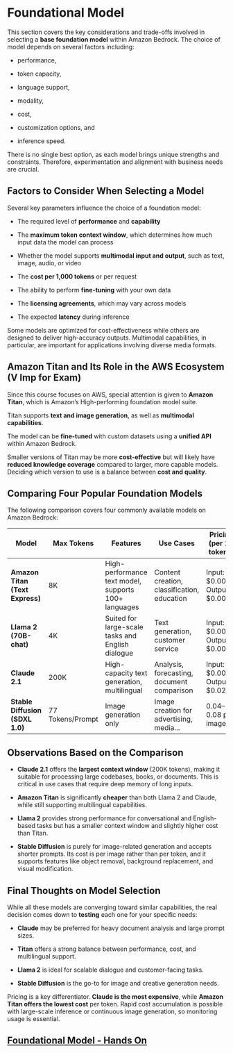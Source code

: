 # Foundational Model

This section covers the key considerations and trade-offs involved in selecting a **base foundation model** within Amazon Bedrock. The choice of model depends on several factors including:

- performance, 

- token capacity, 

- language support, 

- modality, 

- cost, 

- customization options, and 

- inference speed.

There is no single best option, as each model brings unique strengths and constraints. Therefore, experimentation and alignment with business needs are crucial.

## Factors to Consider When Selecting a Model

Several key parameters influence the choice of a foundation model:

- The required level of **performance** and **capability**

- The **maximum token context window**, which determines how much input data the model can process

- Whether the model supports **multimodal input and output**, such as text, image, audio, or video

- The **cost per 1,000 tokens** or per request

- The ability to perform **fine-tuning** with your own data

- The **licensing agreements**, which may vary across models

- The expected **latency** during inference

Some models are optimized for cost-effectiveness while others are designed to deliver high-accuracy outputs. Multimodal capabilities, in particular, are important for applications involving diverse media formats.

## Amazon Titan and Its Role in the AWS Ecosystem (V Imp for Exam)

Since this course focuses on AWS, special attention is given to **Amazon Titan**, which is Amazon’s High-performing foundation model suite. 

Titan supports **text and image generation**, as well as **multimodal capabilities**. 

The model can be **fine-tuned** with custom datasets using a **unified API** within Amazon Bedrock.

Smaller versions of Titan may be more **cost-effective** but will likely have **reduced knowledge coverage** compared to larger, more capable models. Deciding which version to use is a balance between **cost and quality**.

## Comparing Four Popular Foundation Models

The following comparison covers four commonly available models on Amazon Bedrock:

| Model                           | Max Tokens       | Features                                             | Use Cases                                   | Pricing (per 1K tokens)         |
| ------------------------------- | ---------------- | ---------------------------------------------------- | ------------------------------------------- | ------------------------------- |
| **Amazon Titan (Text Express)** | 8K               | High-performance text model, supports 100+ languages | Content creation, classification, education | Input: $0.0008, Output: $0.0016 |
| **Llama 2 (70B-chat)**          | 4K               | Suited for large-scale tasks and English dialogue    | Text generation, customer service           | Input: $0.0019, Output: $0.0025 |
| **Claude 2.1**                  | 200K             | High-capacity text generation, multilingual          | Analysis, forecasting, document comparison  | Input: $0.008, Output: $0.024   |
| **Stable Diffusion (SDXL 1.0)** | 77 Tokens/Prompt | Image generation only                                | Image creation for advertising, media...    | $0.04–$0.08 per image           |

## Observations Based on the Comparison

- **Claude 2.1** offers the **largest context window** (200K tokens), making it suitable for processing large codebases, books, or documents. This is critical in use cases that require deep memory of long inputs.

- **Amazon Titan** is significantly **cheaper** than both Llama 2 and Claude, while still supporting multilingual capabilities.

- **Llama 2** provides strong performance for conversational and English-based tasks but has a smaller context window and slightly higher cost than Titan.

- **Stable Diffusion** is purely for image-related generation and accepts shorter prompts. Its cost is per image rather than per token, and it supports features like object removal, background replacement, and visual modification.

## Final Thoughts on Model Selection

While all these models are converging toward similar capabilities, the real decision comes down to **testing** each one for your specific needs:

- **Claude** may be preferred for heavy document analysis and large prompt sizes.

- **Titan** offers a strong balance between performance, cost, and multilingual support.

- **Llama 2** is ideal for scalable dialogue and customer-facing tasks.

- **Stable Diffusion** is the go-to for image and creative generation needs.

Pricing is a key differentiator. **Claude is the most expensive**, while **Amazon Titan offers the lowest cost** per token. Rapid cost accumulation is possible with large-scale inference or continuous image generation, so monitoring usage is essential.

## [Foundational Model - Hands On](https://github.com/Sparsha-mehta/aws-ai/blob/main/Foundation%20Models%20Hands%20On.pdf)